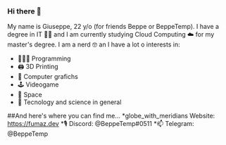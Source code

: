 ### Hi there 👋

My name is Giuseppe, 22 y/o (for friends Beppe or BeppeTemp). I have a degree in IT 👨‍🎓 and I am currently studying Cloud Computing ☁️ for my master's degree. I am a nerd 🤓 an I have a lot o interests in:

* 👨🏻‍💻 Programming
* 🖨 3D Printing
* 🌆 Computer grafichs
* 🕹 Videogame
* 🚀 Space
* 📡 Tecnology and science in general

##And here's where you can find me...
*globe_with_meridians Website: https://fumaz.dev
*🎙 Discord: @BeppeTemp#0511
*📫 Telegram: @BeppeTemp

<!--
**BeppeTemp/BeppeTemp** is a ✨ _special_ ✨ repository because its `README.md` (this file) appears on your GitHub profile.

Here are some ideas to get you started:


- 🔭 I’m currently working on ...
- 🌱 I’m currently learning ...
- 👯 I’m looking to collaborate on ...
- 🤔 I’m looking for help with ...
- 💬 Ask me about ...
- 📫 How to reach me: ...
- 😄 Pronouns: ...
- ⚡ Fun fact: ...
-->
